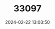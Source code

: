 ---
title: "33097"
category: "Parashorea malaanonan"
draft: false
date: 2024-02-22 13:03:50
languages:
  English: ["White Lauan", "White Seraya"]
---